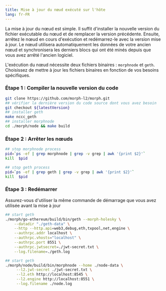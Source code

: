 ```yaml
---
title: Mise à jour du nœud exécuté sur l'hôte
lang: fr-FR
---
```


La mise à jour du nœud est simple. Il suffit d'installer la nouvelle version du fichier exécutable du nœud et de remplacer la version précédente. Ensuite, arrêtez le nœud en cours d'exécution et redémarrez-le avec la version mise à jour. Le nœud utilisera automatiquement les données de votre ancien nœud et synchronisera les derniers blocs qui ont été minés depuis que vous avez arrêté l'ancien logiciel.

L'exécution du nœud nécessite deux fichiers binaires : `morphnode` et `geth`. Choisissez de mettre à jour les fichiers binaires en fonction de vos besoins spécifiques.

### Étape 1 : Compiler la nouvelle version du code

```bash
git clone https://github.com/morph-l2/morph.git
## vérifier la dernière version du code source dont vous avez besoin
git checkout ${latestVersion}
## installer geth
make nccc_geth
## installer morphnode
cd ./morph/node && make build
```

### Étape 2 : Arrêter les nœuds

```bash
## stop morphnode process
pid=`ps -ef | grep morphnode | grep -v grep | awk '{print $2}'`
kill  $pid

## stop geth process
pid=`ps -ef | grep geth | grep -v grep | awk '{print $2}'`
kill  $pid
```

### Étape 3 : Redémarrer

Assurez-vous d'utiliser la même commande de démarrage que vous avez utilisée avant la mise à jour

```bash
## start geth
./morph/go-ethereum/build/bin/geth --morph-holesky \
    --datadir "./geth-data" \
    --http --http.api=web3,debug,eth,txpool,net,engine \
    --authrpc.addr localhost \
    --authrpc.vhosts="localhost" \
    --authrpc.port 8551 \
    --authrpc.jwtsecret=./jwt-secret.txt \
    --log.filename=./geth.log

## start geth    
./morph/node/build/bin/morphnode --home ./node-data \
     --l2.jwt-secret ./jwt-secret.txt \
     --l2.eth http://localhost:8545 \
     --l2.engine http://localhost:8551 \
     --log.filename ./node.log 
```